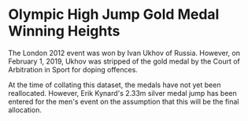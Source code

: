 # Olympic High Jump Gold Medal Winning Heights

The London 2012 event was won by Ivan Ukhov of Russia.  However, on February 1, 2019, Ukhov was stripped of the gold medal by the Court of Arbitration in Sport for doping offences.

At the time of collating this dataset, the medals have not yet been reallocated. However, Erik Kynard's 2.33m silver medal jump has been entered for the men's event on the assumption that this will be
the final allocation.
